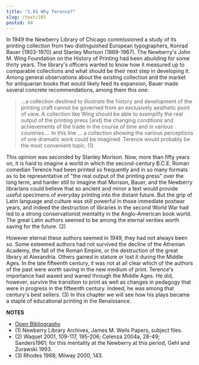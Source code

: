 ```yaml
---
title: "1.01 Why Terence?"
slug: /text/101
postid: 84
---
```

In 1949 the Newberry Library of Chicago commissioned a study of its printing collection from two distinguished European typographers, Konrad Bauer (1903-1970) and Stanley Morison (1889-1967). The Newberry's John M. Wing Foundation on the History of Printing had been abuilding for some thirty years. The library's officers wanted to know how it measured up to comparable collections and what should be their next step in developing it. Among general observations about the existing collection and the market for antiquarian books that would likely feed its expansion, Bauer made several concrete recommendations, among them this one:

> ...a collection destined to illustrate the history and development of the printing craft cannot be governed from an exclusively aesthetic point of view. A collection like Wing should be able to exemplify the real output of the printing press [and] the changing conditions and achievements of the trade in the course of time and in various countries.... In this line ... a collection showing the various perceptions of one dramatic work could be imagined. Terence would probably be the most convenient topic. (1)

This opinion was seconded by Stanley Morison. Now, more than fifty years on, it is hard to imagine a world in which the second-century B.C.E. Roman comedian Terence had been printed so frequently and in so many formats as to be representative of "the real output of the printing press" over the long term, and harder still to imagine that Morison, Bauer, and the Newberry librarians could believe that so ancient and minor a text would provide useful specimens of everyday printing into the distant future. But the grip of Latin language and culture was still powerful in those immediate postwar years, and indeed the destruction of libraries in the second World War had led to a strong conservationist mentality in the Anglo-American book world. The great Latin authors seemed to be among the eternal verities worth saving for the future. (2)

However eternal these authors seemed in 1949, they had not always been so. Some esteemed authors had not survived the decline of the Athenian Academy, the fall of the Roman Empire, or the destruction of the great library at Alexandria. Others gained in stature or lost it during the Middle Ages. In the late fifteenth century, it was not at all clear which of the authors of the past were worth saving in the new medium of print. Terence's importance had waxed and waned through the Middle Ages. He did, however, survive the transition to print as well as changes in pedagogy that were in progress in the fifteenth century. Indeed, he was among that century's best sellers. (3) In this chapter we will see how his plays became a staple of educational printing in the Renaissance.

**NOTES**
* [Open Bibliography](/bibliography.pdf)
* (1) Newberry Library Archives, James M. Wells Papers, subject files.
* (2) Waquet 2001, 109-117, 195-206; Celenza 2004a, 28-49; Sanders1961; for this mentality at the Newberry at this period, Gehl and Zurawski 1993.
* (3) Rhodes 1988; Milway 2000, 143.
